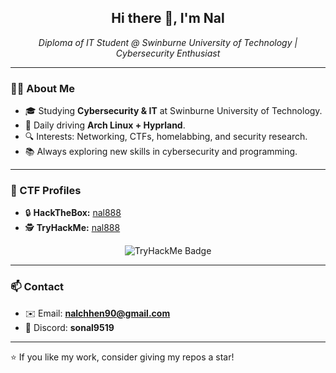 <h2 align="center">Hi there 👋, I'm Nal</h2>
<p align="center">
  <em>Diploma of IT Student @ Swinburne University of Technology | Cybersecurity Enthusiast</em>
</p>

---

### 🧑‍💻 About Me
- 🎓 Studying **Cybersecurity & IT** at Swinburne University of Technology.  
- 🐧 Daily driving **Arch Linux + Hyprland**.  
- 🔍 Interests: Networking, CTFs, homelabbing, and security research.  
- 📚 Always exploring new skills in cybersecurity and programming.  

---

### 🏴 CTF Profiles
- 🔒 **HackTheBox:** [nal888](https://app.hackthebox.com/profile/2480610)  
- 🕵️ **TryHackMe:** [nal888](https://tryhackme.com/p/nal888)  

<p align="center">
  <img src="https://tryhackme-badges.s3.amazonaws.com/nal888.png" alt="TryHackMe Badge" />
</p>

---

### 📫 Contact
- ✉️ Email: **nalchhen90@gmail.com**  
- 💬 Discord: **sonal9519**  

---

⭐️ If you like my work, consider giving my repos a star!
